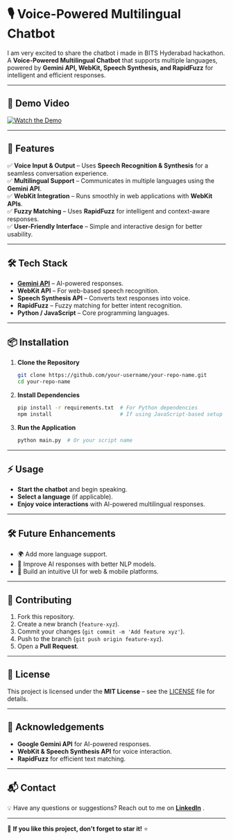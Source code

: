 # 🎙️ Voice-Powered Multilingual Chatbot
I am very excited to share the chatbot i made in BITS Hyderabad hackathon.
A **Voice-Powered Multilingual Chatbot** that supports multiple languages, powered by **Gemini API, WebKit, Speech Synthesis, and RapidFuzz** for intelligent and efficient responses.

---

## 🚀 Demo Video

[![Watch the Demo](demo-thumbnail.png)](WhatsApp%20Video%202025-03-26%20at%2023.34.22_d5e66121.mp4)

---

## 🌟 Features

✅ **Voice Input & Output** – Uses **Speech Recognition & Synthesis** for a seamless conversation experience.  
✅ **Multilingual Support** – Communicates in multiple languages using the **Gemini API**.  
✅ **WebKit Integration** – Runs smoothly in web applications with **WebKit APIs**.  
✅ **Fuzzy Matching** – Uses **RapidFuzz** for intelligent and context-aware responses.  
✅ **User-Friendly Interface** – Simple and interactive design for better usability.  

---

## 🛠️ Tech Stack

- **[Gemini API](https://ai.google.dev/)** – AI-powered responses.
- **WebKit API** – For web-based speech recognition.
- **Speech Synthesis API** – Converts text responses into voice.
- **RapidFuzz** – Fuzzy matching for better intent recognition.
- **Python / JavaScript** – Core programming languages.

---

## 📦 Installation

1. **Clone the Repository**
   ```sh
   git clone https://github.com/your-username/your-repo-name.git
   cd your-repo-name
   ```

2. **Install Dependencies**
   ```sh
   pip install -r requirements.txt  # For Python dependencies
   npm install                      # If using JavaScript-based setup
   ```

3. **Run the Application**
   ```sh
   python main.py  # Or your script name
   ```

---

## ⚡ Usage

- **Start the chatbot** and begin speaking.
- **Select a language** (if applicable).
- **Enjoy voice interactions** with AI-powered multilingual responses.

---

## 🛠️ Future Enhancements

- 🌍 Add more language support.
- 🤖 Improve AI responses with better NLP models.
- 🎨 Build an intuitive UI for web & mobile platforms.

---

## 🤝 Contributing

1. Fork this repository.
2. Create a new branch (`feature-xyz`).
3. Commit your changes (`git commit -m 'Add feature xyz'`).
4. Push to the branch (`git push origin feature-xyz`).
5. Open a **Pull Request**.

---

## 📜 License

This project is licensed under the **MIT License** – see the [LICENSE](LICENSE) file for details.

---

## 📝 Acknowledgements

- **Google Gemini API** for AI-powered responses.
- **WebKit & Speech Synthesis API** for voice interaction.
- **RapidFuzz** for efficient text matching.

---

## 📬 Contact

💡 Have any questions or suggestions? Reach out to me on **[LinkedIn](https://www.linkedin.com/in/abhilove-goyal/)** .

---

🌟 **If you like this project, don't forget to star it!** ⭐
